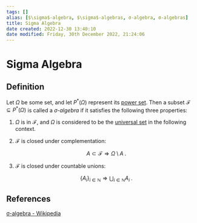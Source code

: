 ```yaml
---
tags: []
alias: [$\sigma$-algebra, $\sigma$-algebras, σ-algebra, σ-algebras]
title: Sigma Algebra
date created: 2022-12-30 13:40:10
date modified: Friday, 30th December 2022, 21:24:06
---
```


# Sigma Algebra

## Definition

Let $\Omega$ be some set, and let $P^{*}(\Omega)$ represent its [power set](https://en.wikipedia.org/wiki/Power_set "Power set"). Then a subset $\mathcal{F}\subseteq P^*(\Omega)$ is called a _$\sigma$-algebra_ if it satisfies the following three properties:

1. $\Omega$ is in $\mathcal{F}$, and $\Omega$ is considered to be the [universal set](https://en.wikipedia.org/wiki/Universal_set "Universal set") in the following context.
2. $\mathcal{F}$ is closed under complementation:

   $$
   A\subset\mathcal{F}\Rightarrow\Omega\setminus A\;.
   $$

3. $\mathcal{F}$ is closed under countable unions:

   $$\{A_i\}_{i\in\mathbb{N}}\Rightarrow\bigcup_{i\in\mathbb{N}}A_i\;.$$

## References

[σ-algebra - Wikipedia](https://en.wikipedia.org/wiki/%CE%A3-algebra)